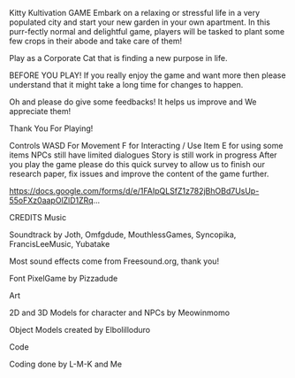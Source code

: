 Kitty Kultivation
GAME
Embark on a relaxing or stressful life in a very populated city and start your new garden in your own apartment. In this purr-fectly normal and delightful game, players will be tasked to plant some few crops in their abode and take care of them!

Play as a Corporate Cat that is finding a new purpose in life.

BEFORE YOU PLAY!
If you really enjoy the game and want more then please understand that it might take a long time for changes to happen.

Oh and please do give some feedbacks! It helps us improve and We appreciate them!

Thank You For Playing!

Controls
WASD For Movement
F for Interacting / Use Item
E for using some items
<IMPORTANT NOTES FROM THE DEVELOPERS>
NPCs still have limited dialogues 
Story is still work in progress
<FOR OUR RESEARCH>
After you play the game please do this quick survey to allow us to finish our research paper, fix issues and improve the content of the game further.

https://docs.google.com/forms/d/e/1FAIpQLSfZ1z782jBhOBd7UsUp-55oFXz0aapOlZlD1ZRq...

CREDITS
Music

Soundtrack by Joth, Omfgdude, MouthlessGames, Syncopika, FrancisLeeMusic, Yubatake

Most sound effects come from Freesound.org, thank you!

Font PixelGame by Pizzadude

Art

2D and 3D Models for character and NPCs by Meowinmomo

Object Models created by Elbolilloduro

Code

Coding done by L-M-K and Me
